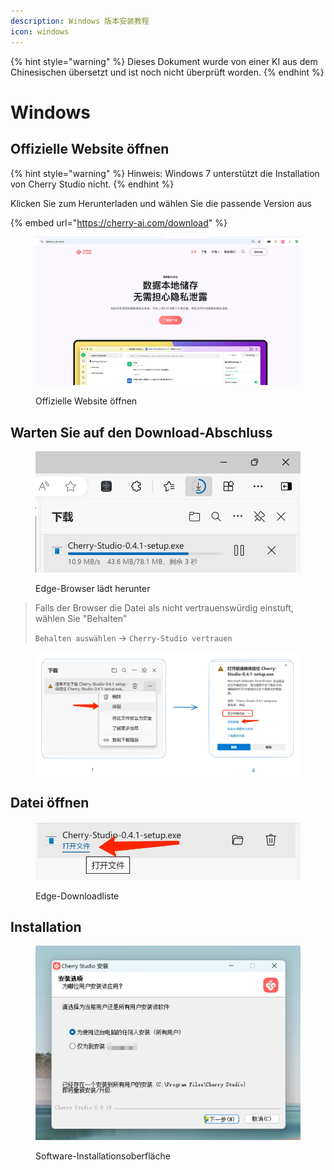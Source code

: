 ```yaml
---
description: Windows 版本安装教程
icon: windows
---
```


{% hint style="warning" %}
Dieses Dokument wurde von einer KI aus dem Chinesischen übersetzt und ist noch nicht überprüft worden.
{% endhint %}

# Windows

## Offizielle Website öffnen

{% hint style="warning" %}
Hinweis: Windows 7 unterstützt die Installation von Cherry Studio nicht.
{% endhint %}

Klicken Sie zum Herunterladen und wählen Sie die passende Version aus

{% embed url="https://cherry-ai.com/download" %}

<figure><img src="../../.gitbook/assets/image (1) (1) (1).png" alt=""><figcaption><p>Offizielle Website öffnen</p></figcaption></figure>

## Warten Sie auf den Download-Abschluss

<figure><img src="../../.gitbook/assets/download.webp" alt="" width="563"><figcaption><p>Edge-Browser lädt herunter</p></figcaption></figure>

> Falls der Browser die Datei als nicht vertrauenswürdig einstuft, wählen Sie "Behalten"
>
> `Behalten auswählen` → `Cherry-Studio vertrauen`

<figure><img src="../../.gitbook/assets/image (1) (1) (1) (1) (1) (1) (1) (1) (1).png" alt=""><figcaption></figcaption></figure>

## Datei öffnen

<figure><img src="../../.gitbook/assets/download (1).webp" alt="" width="563"><figcaption><p>Edge-Downloadliste</p></figcaption></figure>

## Installation

<figure><img src="../../.gitbook/assets/image (2) (1) (1) (1).png" alt=""><figcaption><p>Software-Installationsoberfläche</p></figcaption></figure>